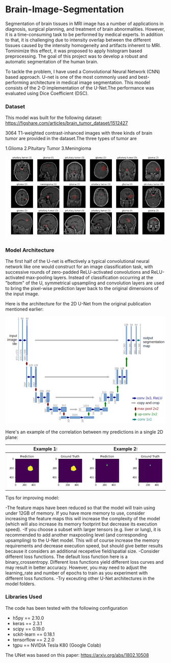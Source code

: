 # Brain-Image-Segmentation

Segmentation of brain tissues in MRI image has a number of applications in diagnosis, surgical planning, and treatment of brain abnormalities. However, it is a time-consuming task to be performed by medical experts. In addition to that, it is challenging due to intensity overlap between the different tissues caused by the intensity homogeneity and artifacts inherent to MRI. Tominimize this effect, it was proposed to apply histogram based preprocessing. The goal of this project was to develop a robust and automatic segmentation of the human brain.

To tackle the problem, I have used a Convolutional Neural Network (CNN) based approach. U-net is one of the most commonly used and best-performing architecture in medical image segmentation. This moodel consists of the 2-D implementation of the U-Net.The performance was evaluated using Dice Coefficient (DSC).


### Dataset
This model was built for the following dataset: https://figshare.com/articles/brain_tumor_dataset/1512427

3064 T1-weighted contrast-inhanced images with three kinds of brain tumor are provided in the dataset.The three types of tumor are 

1.Glioma
2.Pituitary Tumor
3.Meningioma

![dataset](./images/dataset.png)


### Model Architecture

The first half of the U-net is effectively a typical convolutional neural network like one would construct for an image classification task, with successive rounds of zero-padded ReLU-activated convolutions and ReLU-activated max-pooling layers. Instead of classification occurring at the "bottom" of the U, symmetrical upsampling and convolution layers are used to bring the pixel-wise prediction layer back to the original dimensions of the input image.

Here is the architecture for the 2D U-Net from the original publication mentioned earlier:

![u-net-architecture](./images/u-net-architecture.png)

Here's an example of the correlation between my predictions in a single 2D plane:

Example 1:               |  Example 2:
:-------------------------:|:-------------------------:
![ground truth](./images/gt_2.png)  |  ![prediction](./images/gt_1.png)


Tips for improving model:

-The feature maps have been reduced so that the model will train using under 12GB of memory. If you have more memory to use, consider increasing the feature maps this will increase the complexity of the model (which will also increase its memory footprint but decrease its execution speed).
-If you choose a subset with larger tensors (e.g. liver or lung), it is recommended to add another maxpooling level (and corresponding upsampling) to the U-Net model. This will of course increase the memory requirements and decrease execution speed, but should give better results because it considers an additional recepetive field/spatial size.
-Consider different loss functions. The default loss function here is a binary_crossentropy. Different loss functions yield different loss curves and may result in better accuracy. However, you may need to adjust the learning_rate and number of epochs to train as you experiment with different loss functions. 
-Try exceuting other U-Net architectures in the model folders.

### Libraries Used
The code has been tested with the following configuration

- h5py == 2.10.0
- keras == 2.3.1
- scipy == 0.19.0
- sckit-learn == 0.18.1
- tensorflow == 2.2.0
- tgpu == NVIDIA Tesla K80 (Google Colab)

The UNet was based on this paper: https://arxiv.org/abs/1802.10508



